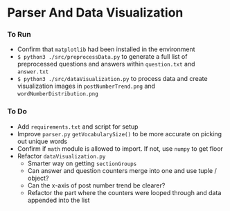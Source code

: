 # Parser And Data Visualization

### To Run

- Confirm that `matplotlib` had been installed in the environment
- `$ python3 ./src/preprocessData.py` to generate a full list of preprocessed questions and answers within `question.txt` and `answer.txt`
- `$ python3 ./src/dataVisualization.py` to process data and create visualization images in `postNumberTrend.png` and `wordNumberDistribution.png`

### To Do

- Add `requirements.txt` and script for setup
- Improve `parser.py` `getVocabularySize()` to be more accurate on picking out unique words
- Confirm if `math` module is allowed to import. If not, use `numpy` to get floor
- Refactor `dataVisualization.py`
  - Smarter way on getting `sectionGroups`
  - Can answer and question counters merge into one and use tuple / object?
  - Can the x-axis of post number trend be clearer?
  - Refactor the part where the counters were looped through and data appended into the list
